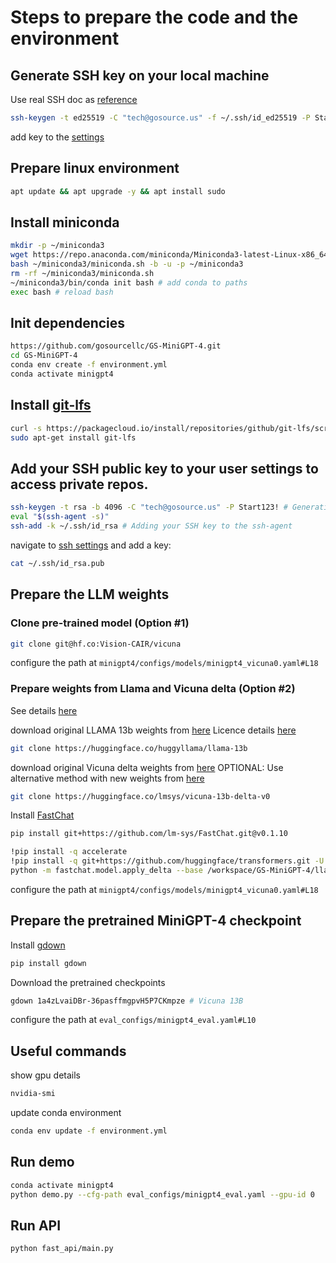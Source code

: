# Steps to prepare the code and the environment

## Generate SSH key on your local machine
Use real SSH doc as [reference](https://docs.runpod.io/docs/use-real-ssh)
```bash
ssh-keygen -t ed25519 -C "tech@gosource.us" -f ~/.ssh/id_ed25519 -P Start123!
```
add key to the [settings](https://www.runpod.io/console/user/settings)

## Prepare linux environment
```bash
apt update && apt upgrade -y && apt install sudo
```

## Install miniconda
```bash
mkdir -p ~/miniconda3
wget https://repo.anaconda.com/miniconda/Miniconda3-latest-Linux-x86_64.sh -O ~/miniconda3/miniconda.sh
bash ~/miniconda3/miniconda.sh -b -u -p ~/miniconda3
rm -rf ~/miniconda3/miniconda.sh
~/miniconda3/bin/conda init bash # add conda to paths
exec bash # reload bash
```

## Init dependencies
```bash
https://github.com/gosourcellc/GS-MiniGPT-4.git
cd GS-MiniGPT-4
conda env create -f environment.yml
conda activate minigpt4
```

## Install [git-lfs](https://github.com/git-lfs/git-lfs/blob/main/INSTALLING.md)
```bash
curl -s https://packagecloud.io/install/repositories/github/git-lfs/script.deb.sh | sudo bash
sudo apt-get install git-lfs
```

## Add your SSH public key to your user settings to access private repos.
```bash
ssh-keygen -t rsa -b 4096 -C "tech@gosource.us" -P Start123! # Generating public SSH key
eval "$(ssh-agent -s)"
ssh-add -k ~/.ssh/id_rsa # Adding your SSH key to the ssh-agent
```
navigate to [ssh settings](https://huggingface.co/settings/keys) and add a key:
```bash
cat ~/.ssh/id_rsa.pub
```

## Prepare the LLM weights

### Clone pre-trained model (Option #1)
```bash
git clone git@hf.co:Vision-CAIR/vicuna
```
configure the path at `minigpt4/configs/models/minigpt4_vicuna0.yaml#L18`

### Prepare weights from Llama and Vicuna delta  (Option #2)

See details [here](./PrepareVicuna.md)

download original LLAMA 13b weights from [here](https://huggingface.co/huggyllama/llama-13b)
Licence details [here](https://huggingface.co/docs/transformers/main/model_doc/llama)
```bash
git clone https://huggingface.co/huggyllama/llama-13b
```

download original Vicuna delta weights from [here](https://huggingface.co/huggyllama/llama-13b)
OPTIONAL: Use alternative method with new weights from [here](https://github.com/lm-sys/FastChat/blob/main/docs/vicuna_weights_version.md)
```bash
git clone https://huggingface.co/lmsys/vicuna-13b-delta-v0
```

Install [FastChat](https://github.com/lm-sys/FastChat/blob/main/docs/vicuna_weights_version.md)
```bash
pip install git+https://github.com/lm-sys/FastChat.git@v0.1.10
```

```bash
!pip install -q accelerate
!pip install -q git+https://github.com/huggingface/transformers.git -U
python -m fastchat.model.apply_delta --base /workspace/GS-MiniGPT-4/llama-13b/ --target /workspace/GS-MiniGPT-4/vicuna/weight/  --delta /workspace/GS-MiniGPT-4/vicuna-13b-delta-v0/
```
configure the path at `minigpt4/configs/models/minigpt4_vicuna0.yaml#L18`

## Prepare the pretrained MiniGPT-4 checkpoint

Install [gdown](https://github.com/wkentaro/gdown)
```bash
pip install gdown
```

Download the pretrained checkpoints
```bash
gdown 1a4zLvaiDBr-36pasffmgpvH5P7CKmpze # Vicuna 13B
```
configure the path at `eval_configs/minigpt4_eval.yaml#L10`

## Useful commands
show gpu details
```bash
nvidia-smi
```

update conda environment
```bash
conda env update -f environment.yml
````

## Run demo
```bash
conda activate minigpt4
python demo.py --cfg-path eval_configs/minigpt4_eval.yaml --gpu-id 0
```

## Run API
```bash
python fast_api/main.py
```